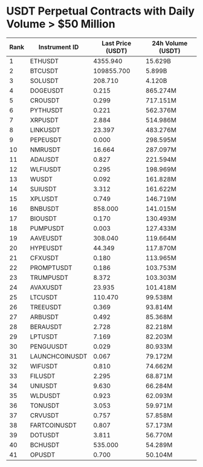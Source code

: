 # USDT Perpetual Contracts with Daily Volume > $50 Million

| Rank | Instrument ID | Last Price (USDT) | 24h Volume (USDT) |
|------|---------------|-------------------|-------------------|
| 1 | ETHUSDT | 4355.940 | 15.629B |
| 2 | BTCUSDT | 109855.700 | 5.899B |
| 3 | SOLUSDT | 208.710 | 4.120B |
| 4 | DOGEUSDT | 0.215 | 865.274M |
| 5 | CROUSDT | 0.299 | 717.151M |
| 6 | PYTHUSDT | 0.221 | 562.376M |
| 7 | XRPUSDT | 2.884 | 514.986M |
| 8 | LINKUSDT | 23.397 | 483.276M |
| 9 | PEPEUSDT | 0.000 | 298.595M |
| 10 | NMRUSDT | 16.664 | 287.097M |
| 11 | ADAUSDT | 0.827 | 221.594M |
| 12 | WLFIUSDT | 0.295 | 198.969M |
| 13 | WUSDT | 0.092 | 161.828M |
| 14 | SUIUSDT | 3.312 | 161.622M |
| 15 | XPLUSDT | 0.749 | 146.719M |
| 16 | BNBUSDT | 858.000 | 141.015M |
| 17 | BIOUSDT | 0.170 | 130.493M |
| 18 | PUMPUSDT | 0.003 | 127.433M |
| 19 | AAVEUSDT | 308.040 | 119.664M |
| 20 | HYPEUSDT | 44.349 | 117.870M |
| 21 | CFXUSDT | 0.180 | 113.965M |
| 22 | PROMPTUSDT | 0.186 | 103.753M |
| 23 | TRUMPUSDT | 8.372 | 103.303M |
| 24 | AVAXUSDT | 23.935 | 101.418M |
| 25 | LTCUSDT | 110.470 | 99.538M |
| 26 | TREEUSDT | 0.369 | 93.814M |
| 27 | ARBUSDT | 0.492 | 85.368M |
| 28 | BERAUSDT | 2.728 | 82.218M |
| 29 | LPTUSDT | 7.169 | 82.203M |
| 30 | PENGUUSDT | 0.029 | 80.933M |
| 31 | LAUNCHCOINUSDT | 0.067 | 79.172M |
| 32 | WIFUSDT | 0.810 | 74.662M |
| 33 | FILUSDT | 2.295 | 68.871M |
| 34 | UNIUSDT | 9.630 | 66.284M |
| 35 | WLDUSDT | 0.923 | 62.093M |
| 36 | TONUSDT | 3.053 | 59.971M |
| 37 | CRVUSDT | 0.757 | 57.858M |
| 38 | FARTCOINUSDT | 0.807 | 57.173M |
| 39 | DOTUSDT | 3.811 | 56.770M |
| 40 | BCHUSDT | 535.000 | 54.289M |
| 41 | OPUSDT | 0.700 | 50.104M |
